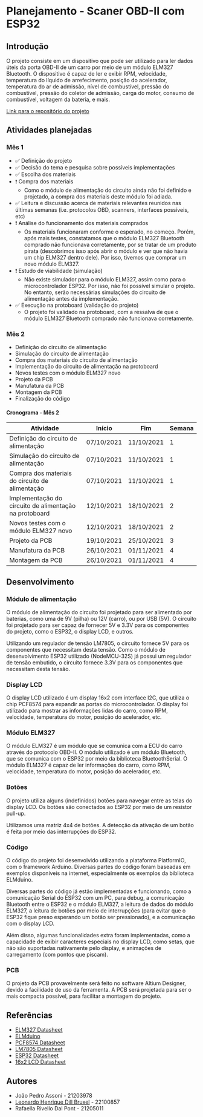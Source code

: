 # Planejamento - Scaner OBD-II com ESP32

## Introdução

O projeto consiste em um dispositivo que pode ser utilizado para ler dados úteis da porta OBD-II de um carro por meio de um módulo ELM327 Bluetooth. O dispositivo é capaz de ler e exibir RPM, velocidade, temperatura do líquido de arrefecimento, posição do acelerador, temperatura do ar de admissão, nível de combustível, pressão do combustível, pressão do coletor de admissão, carga do motor, consumo de combustível, voltagem da bateria, e mais.

[Link para o repositório do projeto](https://github.com/brxxxl/dingus-32)

## Atividades planejadas

### Mês 1

- ✅ Definição do projeto
- ✅ Decisão do tema e pesquisa sobre possíveis implementações
- ✅ Escolha dos materiais
- ❗ Compra dos materiais
  - Como o módulo de alimentação do circuito ainda não foi definido e projetado, a compra dos materiais deste módulo foi adiada.
- ✅ Leitura e discussão acerca de materiais relevantes reunidos nas últimas semanas (i.e. protocolos OBD, scanners, interfaces possíveis, etc)
- ❗ Análise do funcionamento dos materiais comprados
  - Os materiais funcionaram conforme o esperado, no começo. Porém, após mais testes, constatamos que o módulo ELM327 Bluetooth comprado não funcionava corretamente, por se tratar de um produto pirata (descobrimos isso após abrir o módulo e ver que não havia um chip ELM327 dentro dele). Por isso, tivemos que comprar um novo módulo ELM327.
- ❗ Estudo de viabilidade (simulação)
  - Não existe simulador para o módulo ELM327, assim como para o microcontrolador ESP32. Por isso, não foi possível simular o projeto. No entanto, serão necessárias simulações do circuito de alimentação antes da implementação.
- ✅ Execução na protoboard (validação do projeto)
  - O projeto foi validado na protoboard, com a ressalva de que o módulo ELM327 Bluetooth comprado não funcionava corretamente.

### Mês 2

- Definição do circuito de alimentação
- Simulação do circuito de alimentação
- Compra dos materiais do circuito de alimentação
- Implementação do circuito de alimentação na protoboard
- Novos testes com o módulo ELM327 novo
- Projeto da PCB
- Manufatura da PCB
- Montagem da PCB
- Finalização do código

#### Cronograma - Mês 2

| Atividade | Início | Fim | Semana |
|-----------|--------|-----|--------|
| Definição do circuito de alimentação | 07/10/2021 | 11/10/2021 | 1 |
| Simulação do circuito de alimentação | 07/10/2021 | 11/10/2021 | 1 |
| Compra dos materiais do circuito de alimentação | 07/10/2021 | 11/10/2021 | 1 |
| Implementação do circuito de alimentação na protoboard | 12/10/2021 | 18/10/2021 | 2 |
| Novos testes com o módulo ELM327 novo | 12/10/2021 | 18/10/2021 | 2 |
| Projeto da PCB | 19/10/2021 | 25/10/2021 | 3 |
| Manufatura da PCB | 26/10/2021 | 01/11/2021 | 4 |
| Montagem da PCB | 26/10/2021 | 01/11/2021 | 4 |

## Desenvolvimento

### Módulo de alimentação

O módulo de alimentação do circuito foi projetado para ser alimentado por baterias, como uma de 9V (pilha) ou 12V (carro), ou por USB (5V). O circuito foi projetado para ser capaz de fornecer 5V e 3.3V para os componentes do projeto, como o ESP32, o display LCD, e outros.

Utilizando um regulador de tensão LM7805, o circuito fornece 5V para os componentes que necessitam desta tensão. Como o módulo de desenvolvimento ESP32 utilizado (NodeMCU-32S) já possui um regulador de tensão embutido, o circuito fornece 3.3V para os componentes que necessitam desta tensão.

### Display LCD

O display LCD utilizado é um display 16x2 com interface I2C, que utiliza o chip PCF8574 para expandir as portas do microcontrolador. O display foi utilizado para mostrar as informações lidas do carro, como RPM, velocidade, temperatura do motor, posição do acelerador, etc.

### Módulo ELM327

O módulo ELM327 é um módulo que se comunica com a ECU do carro através do protocolo OBD-II. O módulo utilizado é um módulo Bluetooth, que se comunica com o ESP32 por meio da biblioteca BluetoothSerial. O módulo ELM327 é capaz de ler informações do carro, como RPM, velocidade, temperatura do motor, posição do acelerador, etc.

### Botões

O projeto utiliza alguns (indefinidos) botões para navegar entre as telas do display LCD. Os botões são conectados ao ESP32 por meio de um resistor pull-up.

Utilizamos uma matriz 4x4 de botões. A detecção da ativação de um botão é feita por meio das interrupções do ESP32.

### Código

O código do projeto foi desenvolvido utilizando a plataforma PlatformIO, com o framework Arduino. Diversas partes do código foram baseadas em exemplos disponíveis na internet, especialmente os exemplos da biblioteca ELMduino.

Diversas partes do código já estão implementadas e funcionando, como a comunicação Serial do ESP32 com um PC, para debug, a comunicação Bluetooth entre o ESP32 e o módulo ELM327, a leitura de dados do módulo ELM327, a leitura de botões por meio de interrupções (para evitar que o ESP32 fique preso esperando um botão ser pressionado), e a comunicação com o display LCD.

Além disso, algumas funcionalidades extra foram implementadas, como a capacidade de exibir caracteres especiais no display LCD, como setas, que não são suportadas nativamente pelo display, e animações de carregamento (com pontos que piscam).

### PCB

O projeto da PCB provavelmente será feito no software Altium Designer, devido a facilidade de uso da ferramenta. A PCB será projetada para ser o mais compacta possível, para facilitar a montagem do projeto.

## Referências

- [ELM327 Datasheet](https://www.elmelectronics.com/wp-content/uploads/2016/07/ELM327DS.pdf)
- [ELMduino](https://github.com/PowerBroker2/ELMduino)
- [PCF8574 Datasheet](https://www.ti.com/lit/ds/symlink/pcf8574.pdf)
- [LM7805 Datasheet](https://www.sparkfun.com/datasheets/Components/LM7805.pdf)
- [ESP32 Datasheet](https://www.espressif.com/sites/default/files/documentation/esp32_datasheet_en.pdf)
- [16x2 LCD Datasheet](https://www.waveshare.com/datasheet/LCD_en_PDF/LCD1602.pdf)

## Autores

- João Pedro Assoni - 21203978
- [Leonardo Henrique Dill Bruxel](https://github.com/brxxxl/) - 22100857
- Rafaella Rivello Dal Pont - 21205011
